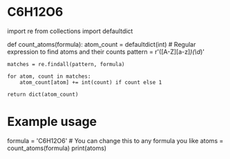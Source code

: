 # C6H12O6
import re
from collections import defaultdict

def count_atoms(formula):
    atom_count = defaultdict(int)
    # Regular expression to find atoms and their counts
    pattern = r'([A-Z][a-z]*)(\d*)'
    
    matches = re.findall(pattern, formula)
    
    for atom, count in matches:
        atom_count[atom] += int(count) if count else 1

    return dict(atom_count)

# Example usage
formula = 'C6H12O6'  # You can change this to any formula you like
atoms = count_atoms(formula)
print(atoms)

